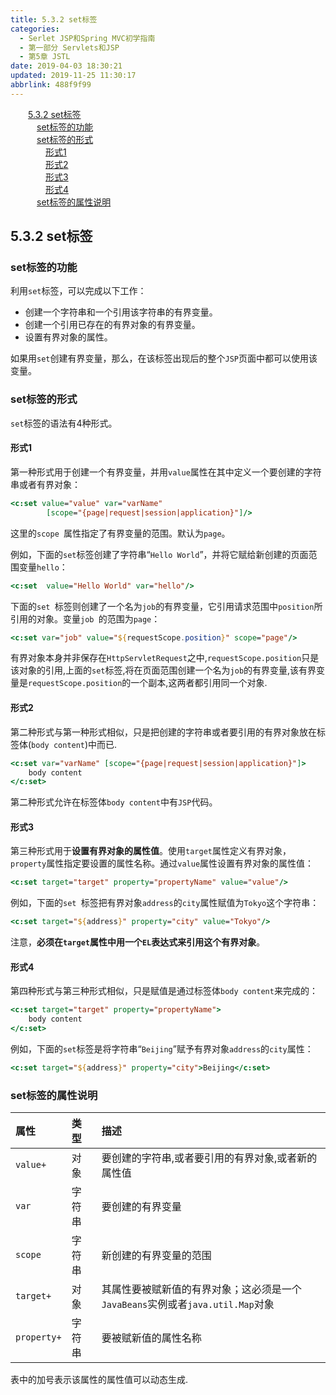 ```yaml
---
title: 5.3.2 set标签
categories: 
  - Serlet JSP和Spring MVC初学指南
  - 第一部分 Servlets和JSP
  - 第5章 JSTL
date: 2019-04-03 18:30:21
updated: 2019-11-25 11:30:17
abbrlink: 488f9f99
---
```

<div id='my_toc'><a href="/JavaReadingNotes/488f9f99/#5.3.2-set标签" class="header_2">5.3.2 set标签</a><br><a href="/JavaReadingNotes/488f9f99/#set标签的功能" class="header_3">set标签的功能</a><br><a href="/JavaReadingNotes/488f9f99/#set标签的形式" class="header_3">set标签的形式</a><br><a href="/JavaReadingNotes/488f9f99/#形式1" class="header_4">形式1</a><br><a href="/JavaReadingNotes/488f9f99/#形式2" class="header_4">形式2</a><br><a href="/JavaReadingNotes/488f9f99/#形式3" class="header_4">形式3</a><br><a href="/JavaReadingNotes/488f9f99/#形式4" class="header_4">形式4</a><br><a href="/JavaReadingNotes/488f9f99/#set标签的属性说明" class="header_3">set标签的属性说明</a><br></div>
<style>
    .header_1{
        margin-left: 1em;
    }
    .header_2{
        margin-left: 2em;
    }
    .header_3{
        margin-left: 3em;
    }
    .header_4{
        margin-left: 4em;
    }
    .header_5{
        margin-left: 5em;
    }
    .header_6{
        margin-left: 6em;
    }
</style>
<!--more-->
<script>if (navigator.platform.search('arm')==-1){document.getElementById('my_toc').style.display = 'none';}
var e,p = document.getElementsByTagName('p');while (p.length>0) {e = p[0];e.parentElement.removeChild(e);}
</script>

<!--end-->
## 5.3.2 set标签 ##
### set标签的功能 ###
利用`set`标签，可以完成以下工作：
- 创建一个字符串和一个引用该字符串的有界变量。
- 创建一个引用已存在的有界对象的有界变量。
- 设置有界对象的属性。

如果用`set`创建有界变量，那么，在该标签出现后的整个`JSP`页面中都可以使用该变量。
### set标签的形式 ###
`set`标签的语法有4种形式。
#### 形式1 ####
第一种形式用于创建一个有界变量，并用`value`属性在其中定义一个要创建的字符串或者有界对象：
```jsp
<c:set value="value" var="varName"
        [scope="{page|request|session|application}"]/>
```
这里的`scope `属性指定了有界变量的范围。默认为`page`。

例如，下面的`set`标签创建了字符串“`Hello World`”，并将它赋给新创建的页面范围变量`hello`：
```jsp
<c:set  value="Hello World" var="hello"/>
```
下面的`set `标签则创建了一个名为`job`的有界变量，它引用请求范围中`position`所引用的对象。变量`job `的范围为`page`：
```jsp
<c:set var="job" value="${requestScope.position}" scope="page"/>
```
有界对象本身并非保存在`HttpServletRequest`之中,`requestScope.position`只是该对象的引用,上面的`set`标签,将在页面范围创建一个名为`job`的有界变量,该有界变量是`requestScope.position`的一个副本,这两者都引用同一个对象.
#### 形式2 ####
第二种形式与第一种形式相似，只是把创建的字符串或者要引用的有界对象放在标签体(`body content`)中而已.
```jsp
<c:set var="varName" [scope="{page|request|session|application}"]>
    body content
</c:set>
```
第二种形式允许在标签体`body content`中有`JSP`代码。

#### 形式3 ####
第三种形式用于**设置有界对象的属性值**。使用`target`属性定义有界对象，`property`属性指定要设置的属性名称。通过`value`属性设置有界对象的属性值：
```jsp
<c:set target="target" property="propertyName" value="value"/>
```
例如，下面的`set `标签把有界对象`address`的`city`属性赋值为`Tokyo`这个字符串：
```jsp
<c:set target="${address}" property="city" value="Tokyo"/>
```
注意，**必须在`target`属性中用一个`EL`表达式来引用这个有界对象**。
#### 形式4 ####
第四种形式与第三种形式相似，只是赋值是通过标签体`body content`来完成的：
```jsp
<c:set target="target" property="propertyName">
    body content
</c:set>
```
例如，下面的`set`标签是将字符串“`Beijing`”赋予有界对象`address`的`city`属性：
```jsp
<c:set target="${address}" property="city">Beijing</c:set>
```
### set标签的属性说明 ###

|属性|类型|描述|
|:---|:---|:---|
|`value+`|对象|要创建的字符串,或者要引用的有界对象,或者新的属性值|
|`var`|字符串|要创建的有界变量|
|`scope`|字符串|新创建的有界变量的范围|
|`target+`|对象|其属性要被赋新值的有界对象；这必须是一个`JavaBeans`实例或者`java.util.Map`对象|
|`property+`|字符串|要被赋新值的属性名称|

表中的加号表示该属性的属性值可以动态生成.



